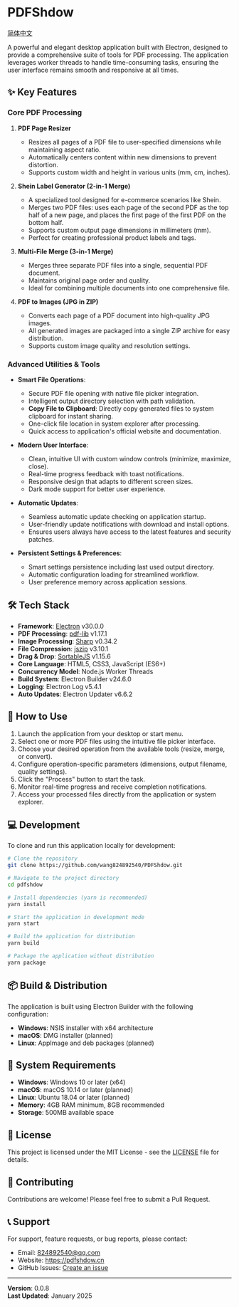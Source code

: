 # PDFShdow

[简体中文](README.zh-CN.md)

A powerful and elegant desktop application built with Electron, designed to provide a comprehensive suite of tools for PDF processing. The application leverages worker threads to handle time-consuming tasks, ensuring the user interface remains smooth and responsive at all times.

## ✨ Key Features

### Core PDF Processing

1.  **PDF Page Resizer**
    *   Resizes all pages of a PDF file to user-specified dimensions while maintaining aspect ratio.
    *   Automatically centers content within new dimensions to prevent distortion.
    *   Supports custom width and height in various units (mm, cm, inches).

2.  **Shein Label Generator (2-in-1 Merge)**
    *   A specialized tool designed for e-commerce scenarios like Shein.
    *   Merges two PDF files: uses each page of the second PDF as the top half of a new page, and places the first page of the first PDF on the bottom half.
    *   Supports custom output page dimensions in millimeters (mm).
    *   Perfect for creating professional product labels and tags.

3.  **Multi-File Merge (3-in-1 Merge)**
    *   Merges three separate PDF files into a single, sequential PDF document.
    *   Maintains original page order and quality.
    *   Ideal for combining multiple documents into one comprehensive file.

4.  **PDF to Images (JPG in ZIP)**
    *   Converts each page of a PDF document into high-quality JPG images.
    *   All generated images are packaged into a single ZIP archive for easy distribution.
    *   Supports custom image quality and resolution settings.

### Advanced Utilities & Tools

*   **Smart File Operations**:
    *   Secure PDF file opening with native file picker integration.
    *   Intelligent output directory selection with path validation.
    *   **Copy File to Clipboard**: Directly copy generated files to system clipboard for instant sharing.
    *   One-click file location in system explorer after processing.
    *   Quick access to application's official website and documentation.

*   **Modern User Interface**:
    *   Clean, intuitive UI with custom window controls (minimize, maximize, close).
    *   Real-time progress feedback with toast notifications.
    *   Responsive design that adapts to different screen sizes.
    *   Dark mode support for better user experience.

*   **Automatic Updates**:
    *   Seamless automatic update checking on application startup.
    *   User-friendly update notifications with download and install options.
    *   Ensures users always have access to the latest features and security patches.

*   **Persistent Settings & Preferences**:
    *   Smart settings persistence including last used output directory.
    *   Automatic configuration loading for streamlined workflow.
    *   User preference memory across application sessions.

## 🛠️ Tech Stack

*   **Framework**: [Electron](https://www.electronjs.org/) v30.0.0
*   **PDF Processing**: [pdf-lib](https://pdf-lib.js.org/) v1.17.1
*   **Image Processing**: [Sharp](https://sharp.pixelplumbing.com/) v0.34.2
*   **File Compression**: [jszip](https://stuk.github.io/jszip/) v3.10.1
*   **Drag & Drop**: [SortableJS](https://sortablejs.github.io/Sortable/) v1.15.6
*   **Core Language**: HTML5, CSS3, JavaScript (ES6+)
*   **Concurrency Model**: Node.js Worker Threads
*   **Build System**: Electron Builder v24.6.0
*   **Logging**: Electron Log v5.4.1
*   **Auto Updates**: Electron Updater v6.6.2

## 🚀 How to Use

1.  Launch the application from your desktop or start menu.
2.  Select one or more PDF files using the intuitive file picker interface.
3.  Choose your desired operation from the available tools (resize, merge, or convert).
4.  Configure operation-specific parameters (dimensions, output filename, quality settings).
5.  Click the "Process" button to start the task.
6.  Monitor real-time progress and receive completion notifications.
7.  Access your processed files directly from the application or system explorer.

## 💻 Development

To clone and run this application locally for development:

```bash
# Clone the repository
git clone https://github.com/wang824892540/PDFShdow.git

# Navigate to the project directory
cd pdfshdow

# Install dependencies (yarn is recommended)
yarn install

# Start the application in development mode
yarn start

# Build the application for distribution
yarn build

# Package the application without distribution
yarn package
```

## 📦 Build & Distribution

The application is built using Electron Builder with the following configuration:

- **Windows**: NSIS installer with x64 architecture
- **macOS**: DMG installer (planned)
- **Linux**: AppImage and deb packages (planned)

## 🔧 System Requirements

- **Windows**: Windows 10 or later (x64)
- **macOS**: macOS 10.14 or later (planned)
- **Linux**: Ubuntu 18.04 or later (planned)
- **Memory**: 4GB RAM minimum, 8GB recommended
- **Storage**: 500MB available space

## 📄 License

This project is licensed under the MIT License - see the [LICENSE](LICENSE) file for details.

## 🤝 Contributing

Contributions are welcome! Please feel free to submit a Pull Request.

## 📞 Support

For support, feature requests, or bug reports, please contact:
- Email: 824892540@qq.com
- Website: https://pdfshdow.cn
- GitHub Issues: [Create an issue](https://github.com/wang824892540/PDFShdow/issues)

---

**Version**: 0.0.8  
**Last Updated**: January 2025